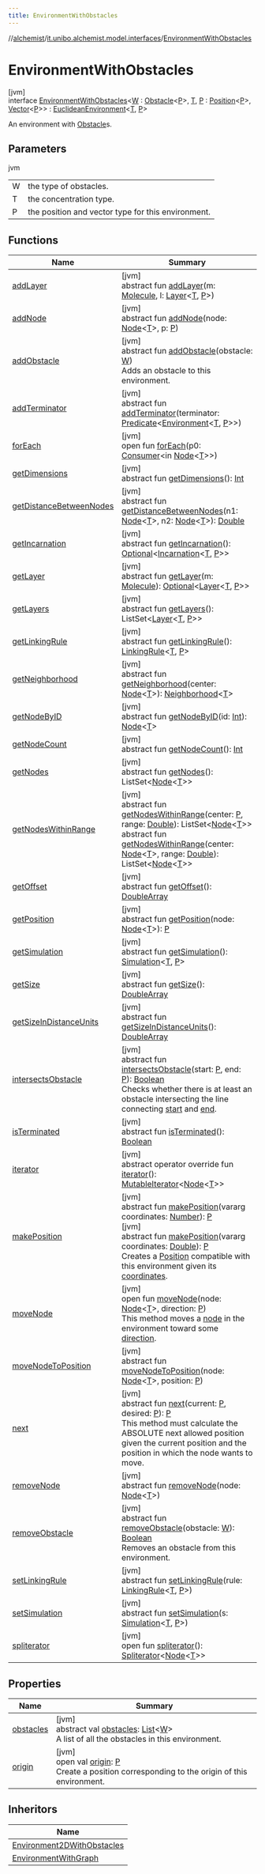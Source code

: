 ```yaml
---
title: EnvironmentWithObstacles
---
```

//[alchemist](../../../index.html)/[it.unibo.alchemist.model.interfaces](../index.html)/[EnvironmentWithObstacles](index.html)



# EnvironmentWithObstacles



[jvm]\
interface [EnvironmentWithObstacles](index.html)<[W](index.html) : [Obstacle](../-obstacle/index.html)<[P](index.html)>, [T](index.html), [P](index.html) : [Position](../-position/index.html)<[P](index.html)>, [Vector](../../it.unibo.alchemist.model.interfaces.geometry/-vector/index.html)<[P](index.html)>> : [EuclideanEnvironment](../-euclidean-environment/index.html)<[T](index.html), [P](index.html)> 

An environment with [Obstacle](../-obstacle/index.html)s.



## Parameters


jvm

| | |
|---|---|
| W | the type of obstacles. |
| T | the concentration type. |
| P | the position and vector type for this environment. |



## Functions


| Name | Summary |
|---|---|
| [addLayer](../../it.unibo.alchemist.model.interfaces.environments/-physics-environment-with-graph/index.html#126323689%2FFunctions%2F-134779887) | [jvm]<br>abstract fun [addLayer](../../it.unibo.alchemist.model.interfaces.environments/-physics-environment-with-graph/index.html#126323689%2FFunctions%2F-134779887)(m: [Molecule](../-molecule/index.html), l: [Layer](../-layer/index.html)<[T](index.html), [P](index.html)>) |
| [addNode](../../it.unibo.alchemist.model.interfaces.environments/-physics-environment-with-graph/index.html#-197770120%2FFunctions%2F-134779887) | [jvm]<br>abstract fun [addNode](../../it.unibo.alchemist.model.interfaces.environments/-physics-environment-with-graph/index.html#-197770120%2FFunctions%2F-134779887)(node: [Node](../-node/index.html)<[T](index.html)>, p: [P](index.html)) |
| [addObstacle](add-obstacle.html) | [jvm]<br>abstract fun [addObstacle](add-obstacle.html)(obstacle: [W](index.html))<br>Adds an obstacle to this environment. |
| [addTerminator](../../it.unibo.alchemist.model.interfaces.environments/-physics-environment-with-graph/index.html#-638290442%2FFunctions%2F-134779887) | [jvm]<br>abstract fun [addTerminator](../../it.unibo.alchemist.model.interfaces.environments/-physics-environment-with-graph/index.html#-638290442%2FFunctions%2F-134779887)(terminator: [Predicate](https://docs.oracle.com/javase/8/docs/api/java/util/function/Predicate.html)<[Environment](../-environment/index.html)<[T](index.html), [P](index.html)>>) |
| [forEach](../../it.unibo.alchemist.model.implementations.neighborhoods/-simple-neighborhood/index.html#1379299152%2FFunctions%2F-134779887) | [jvm]<br>open fun [forEach](../../it.unibo.alchemist.model.implementations.neighborhoods/-simple-neighborhood/index.html#1379299152%2FFunctions%2F-134779887)(p0: [Consumer](https://docs.oracle.com/javase/8/docs/api/java/util/function/Consumer.html)<in [Node](../-node/index.html)<[T](index.html)>>) |
| [getDimensions](../-environment/get-dimensions.html) | [jvm]<br>abstract fun [getDimensions](../-environment/get-dimensions.html)(): [Int](https://kotlinlang.org/api/latest/jvm/stdlib/kotlin/-int/index.html) |
| [getDistanceBetweenNodes](../../it.unibo.alchemist.model.interfaces.environments/-physics-environment-with-graph/index.html#1545521498%2FFunctions%2F-134779887) | [jvm]<br>abstract fun [getDistanceBetweenNodes](../../it.unibo.alchemist.model.interfaces.environments/-physics-environment-with-graph/index.html#1545521498%2FFunctions%2F-134779887)(n1: [Node](../-node/index.html)<[T](index.html)>, n2: [Node](../-node/index.html)<[T](index.html)>): [Double](https://kotlinlang.org/api/latest/jvm/stdlib/kotlin/-double/index.html) |
| [getIncarnation](../-environment/get-incarnation.html) | [jvm]<br>abstract fun [getIncarnation](../-environment/get-incarnation.html)(): [Optional](https://docs.oracle.com/javase/8/docs/api/java/util/Optional.html)<[Incarnation](../-incarnation/index.html)<[T](index.html), [P](index.html)>> |
| [getLayer](../../it.unibo.alchemist.model.interfaces.environments/-physics-environment-with-graph/index.html#-1122345695%2FFunctions%2F-134779887) | [jvm]<br>abstract fun [getLayer](../../it.unibo.alchemist.model.interfaces.environments/-physics-environment-with-graph/index.html#-1122345695%2FFunctions%2F-134779887)(m: [Molecule](../-molecule/index.html)): [Optional](https://docs.oracle.com/javase/8/docs/api/java/util/Optional.html)<[Layer](../-layer/index.html)<[T](index.html), [P](index.html)>> |
| [getLayers](../-environment/get-layers.html) | [jvm]<br>abstract fun [getLayers](../-environment/get-layers.html)(): ListSet<[Layer](../-layer/index.html)<[T](index.html), [P](index.html)>> |
| [getLinkingRule](../-environment/get-linking-rule.html) | [jvm]<br>abstract fun [getLinkingRule](../-environment/get-linking-rule.html)(): [LinkingRule](../-linking-rule/index.html)<[T](index.html), [P](index.html)> |
| [getNeighborhood](../../it.unibo.alchemist.model.interfaces.environments/-physics-environment-with-graph/index.html#-85790470%2FFunctions%2F-134779887) | [jvm]<br>abstract fun [getNeighborhood](../../it.unibo.alchemist.model.interfaces.environments/-physics-environment-with-graph/index.html#-85790470%2FFunctions%2F-134779887)(center: [Node](../-node/index.html)<[T](index.html)>): [Neighborhood](../-neighborhood/index.html)<[T](index.html)> |
| [getNodeByID](../../it.unibo.alchemist.model.interfaces.environments/-physics-environment-with-graph/index.html#-133466387%2FFunctions%2F-134779887) | [jvm]<br>abstract fun [getNodeByID](../../it.unibo.alchemist.model.interfaces.environments/-physics-environment-with-graph/index.html#-133466387%2FFunctions%2F-134779887)(id: [Int](https://kotlinlang.org/api/latest/jvm/stdlib/kotlin/-int/index.html)): [Node](../-node/index.html)<[T](index.html)> |
| [getNodeCount](../-environment/get-node-count.html) | [jvm]<br>abstract fun [getNodeCount](../-environment/get-node-count.html)(): [Int](https://kotlinlang.org/api/latest/jvm/stdlib/kotlin/-int/index.html) |
| [getNodes](../-environment/get-nodes.html) | [jvm]<br>abstract fun [getNodes](../-environment/get-nodes.html)(): ListSet<[Node](../-node/index.html)<[T](index.html)>> |
| [getNodesWithinRange](../../it.unibo.alchemist.model.interfaces.environments/-physics-environment-with-graph/index.html#634323809%2FFunctions%2F-134779887) | [jvm]<br>abstract fun [getNodesWithinRange](../../it.unibo.alchemist.model.interfaces.environments/-physics-environment-with-graph/index.html#634323809%2FFunctions%2F-134779887)(center: [P](index.html), range: [Double](https://kotlinlang.org/api/latest/jvm/stdlib/kotlin/-double/index.html)): ListSet<[Node](../-node/index.html)<[T](index.html)>><br>abstract fun [getNodesWithinRange](../../it.unibo.alchemist.model.interfaces.environments/-physics-environment-with-graph/index.html#-1612566862%2FFunctions%2F-134779887)(center: [Node](../-node/index.html)<[T](index.html)>, range: [Double](https://kotlinlang.org/api/latest/jvm/stdlib/kotlin/-double/index.html)): ListSet<[Node](../-node/index.html)<[T](index.html)>> |
| [getOffset](../-environment/get-offset.html) | [jvm]<br>abstract fun [getOffset](../-environment/get-offset.html)(): [DoubleArray](https://kotlinlang.org/api/latest/jvm/stdlib/kotlin/-double-array/index.html) |
| [getPosition](../../it.unibo.alchemist.model.interfaces.environments/-physics-environment-with-graph/index.html#1369612629%2FFunctions%2F-134779887) | [jvm]<br>abstract fun [getPosition](../../it.unibo.alchemist.model.interfaces.environments/-physics-environment-with-graph/index.html#1369612629%2FFunctions%2F-134779887)(node: [Node](../-node/index.html)<[T](index.html)>): [P](index.html) |
| [getSimulation](../-environment/get-simulation.html) | [jvm]<br>abstract fun [getSimulation](../-environment/get-simulation.html)(): [Simulation](../../it.unibo.alchemist.core.interfaces/-simulation/index.html)<[T](index.html), [P](index.html)> |
| [getSize](../-environment/get-size.html) | [jvm]<br>abstract fun [getSize](../-environment/get-size.html)(): [DoubleArray](https://kotlinlang.org/api/latest/jvm/stdlib/kotlin/-double-array/index.html) |
| [getSizeInDistanceUnits](../-environment/get-size-in-distance-units.html) | [jvm]<br>abstract fun [getSizeInDistanceUnits](../-environment/get-size-in-distance-units.html)(): [DoubleArray](https://kotlinlang.org/api/latest/jvm/stdlib/kotlin/-double-array/index.html) |
| [intersectsObstacle](intersects-obstacle.html) | [jvm]<br>abstract fun [intersectsObstacle](intersects-obstacle.html)(start: [P](index.html), end: [P](index.html)): [Boolean](https://kotlinlang.org/api/latest/jvm/stdlib/kotlin/-boolean/index.html)<br>Checks whether there is at least an obstacle intersecting the line connecting [start](intersects-obstacle.html) and [end](intersects-obstacle.html). |
| [isTerminated](../-environment/is-terminated.html) | [jvm]<br>abstract fun [isTerminated](../-environment/is-terminated.html)(): [Boolean](https://kotlinlang.org/api/latest/jvm/stdlib/kotlin/-boolean/index.html) |
| [iterator](../../it.unibo.alchemist.model.interfaces.nodes/-node-with-shape/index.html#-1651023311%2FFunctions%2F-134779887) | [jvm]<br>abstract operator override fun [iterator](../../it.unibo.alchemist.model.interfaces.nodes/-node-with-shape/index.html#-1651023311%2FFunctions%2F-134779887)(): [MutableIterator](https://kotlinlang.org/api/latest/jvm/stdlib/kotlin.collections/-mutable-iterator/index.html)<[Node](../-node/index.html)<[T](index.html)>> |
| [makePosition](../../it.unibo.alchemist.model.interfaces.environments/-physics-environment-with-graph/index.html#1042884226%2FFunctions%2F-134779887) | [jvm]<br>abstract fun [makePosition](../../it.unibo.alchemist.model.interfaces.environments/-physics-environment-with-graph/index.html#1042884226%2FFunctions%2F-134779887)(vararg coordinates: [Number](https://kotlinlang.org/api/latest/jvm/stdlib/kotlin/-number/index.html)): [P](index.html)<br>[jvm]<br>abstract fun [makePosition](../-euclidean-environment/make-position.html)(vararg coordinates: [Double](https://kotlinlang.org/api/latest/jvm/stdlib/kotlin/-double/index.html)): [P](index.html)<br>Creates a [Position](../-position/index.html) compatible with this environment given its [coordinates](../-euclidean-environment/make-position.html). |
| [moveNode](../-euclidean-environment/move-node.html) | [jvm]<br>open fun [moveNode](../-euclidean-environment/move-node.html)(node: [Node](../-node/index.html)<[T](index.html)>, direction: [P](index.html))<br>This method moves a [node](../-euclidean-environment/move-node.html) in the environment toward some [direction](../-euclidean-environment/move-node.html). |
| [moveNodeToPosition](../../it.unibo.alchemist.model.interfaces.environments/-physics-environment-with-graph/index.html#-302891260%2FFunctions%2F-134779887) | [jvm]<br>abstract fun [moveNodeToPosition](../../it.unibo.alchemist.model.interfaces.environments/-physics-environment-with-graph/index.html#-302891260%2FFunctions%2F-134779887)(node: [Node](../-node/index.html)<[T](index.html)>, position: [P](index.html)) |
| [next](next.html) | [jvm]<br>abstract fun [next](next.html)(current: [P](index.html), desired: [P](index.html)): [P](index.html)<br>This method must calculate the ABSOLUTE next allowed position given the current position and the position in which the node wants to move. |
| [removeNode](../../it.unibo.alchemist.model.interfaces.environments/-physics-environment-with-graph/index.html#-306697004%2FFunctions%2F-134779887) | [jvm]<br>abstract fun [removeNode](../../it.unibo.alchemist.model.interfaces.environments/-physics-environment-with-graph/index.html#-306697004%2FFunctions%2F-134779887)(node: [Node](../-node/index.html)<[T](index.html)>) |
| [removeObstacle](remove-obstacle.html) | [jvm]<br>abstract fun [removeObstacle](remove-obstacle.html)(obstacle: [W](index.html)): [Boolean](https://kotlinlang.org/api/latest/jvm/stdlib/kotlin/-boolean/index.html)<br>Removes an obstacle from this environment. |
| [setLinkingRule](../../it.unibo.alchemist.model.interfaces.environments/-physics-environment-with-graph/index.html#-1005317528%2FFunctions%2F-134779887) | [jvm]<br>abstract fun [setLinkingRule](../../it.unibo.alchemist.model.interfaces.environments/-physics-environment-with-graph/index.html#-1005317528%2FFunctions%2F-134779887)(rule: [LinkingRule](../-linking-rule/index.html)<[T](index.html), [P](index.html)>) |
| [setSimulation](../../it.unibo.alchemist.model.interfaces.environments/-physics-environment-with-graph/index.html#1147788016%2FFunctions%2F-134779887) | [jvm]<br>abstract fun [setSimulation](../../it.unibo.alchemist.model.interfaces.environments/-physics-environment-with-graph/index.html#1147788016%2FFunctions%2F-134779887)(s: [Simulation](../../it.unibo.alchemist.core.interfaces/-simulation/index.html)<[T](index.html), [P](index.html)>) |
| [spliterator](../../it.unibo.alchemist.loader.deployments/-close-to-g-p-s-trace/index.html#-1387152138%2FFunctions%2F-134779887) | [jvm]<br>open fun [spliterator](../../it.unibo.alchemist.loader.deployments/-close-to-g-p-s-trace/index.html#-1387152138%2FFunctions%2F-134779887)(): [Spliterator](https://docs.oracle.com/javase/8/docs/api/java/util/Spliterator.html)<[Node](../-node/index.html)<[T](index.html)>> |


## Properties


| Name | Summary |
|---|---|
| [obstacles](obstacles.html) | [jvm]<br>abstract val [obstacles](obstacles.html): [List](https://kotlinlang.org/api/latest/jvm/stdlib/kotlin.collections/-list/index.html)<[W](index.html)><br>A list of all the obstacles in this environment. |
| [origin](index.html#-939172749%2FProperties%2F-134779887) | [jvm]<br>open val [origin](index.html#-939172749%2FProperties%2F-134779887): [P](index.html)<br>Create a position corresponding to the origin of this environment. |


## Inheritors


| Name |
|---|
| [Environment2DWithObstacles](../../it.unibo.alchemist.model.interfaces.environments/-environment2-d-with-obstacles/index.html) |
| [EnvironmentWithGraph](../../it.unibo.alchemist.model.interfaces.environments/-environment-with-graph/index.html) |

